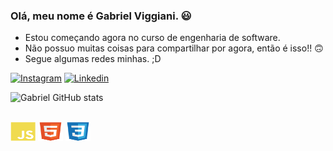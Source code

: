 ### Olá, meu nome é Gabriel Viggiani. 😃

- Estou começando agora no curso de engenharia de software.
- Não possuo muitas coisas para compartilhar por agora, então é isso!! 🙃
- Segue algumas redes minhas. ;D

[![Instagram](https://img.shields.io/badge/Instagram-E4405F?style=for-the-badge&logo=instagram&logoColor=white)](https://www.instagram.com/gabrielviggianih)
[![Linkedin](https://img.shields.io/badge/LinkedIn-0077B5?style=for-the-badge&logo=linkedin&logoColor=white)](https://www.linkedin.com/in/gabrielviggianih/)


![Gabriel GitHub stats](https://github-readme-stats.vercel.app/api?username=gabrielviggianih&show_icons=true&theme=dracula)


<div style="display: inline_block"><br>
  <img align="center" alt="Js" height="30" width="40" src="https://raw.githubusercontent.com/devicons/devicon/master/icons/javascript/javascript-plain.svg">
  <img align="center" alt="HTML" height="30" width="40" src="https://raw.githubusercontent.com/devicons/devicon/master/icons/html5/html5-original.svg">
  <img align="center" alt="CSS" height="30" width="40" src="https://raw.githubusercontent.com/devicons/devicon/master/icons/css3/css3-original.svg">
</div>
 
 <br>
